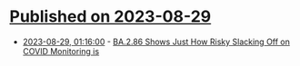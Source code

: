 # [Published on 2023-08-29](index.md)

* [2023-08-29, 01:16:00](https://soylentnews.org/article.pl?sid=23/08/28/0038218&from=rss) - [BA.2.86 Shows Just How Risky Slacking Off on COVID Monitoring is](https://soylentnews.org/article.pl?sid=23/08/28/0038218&from=rss)
